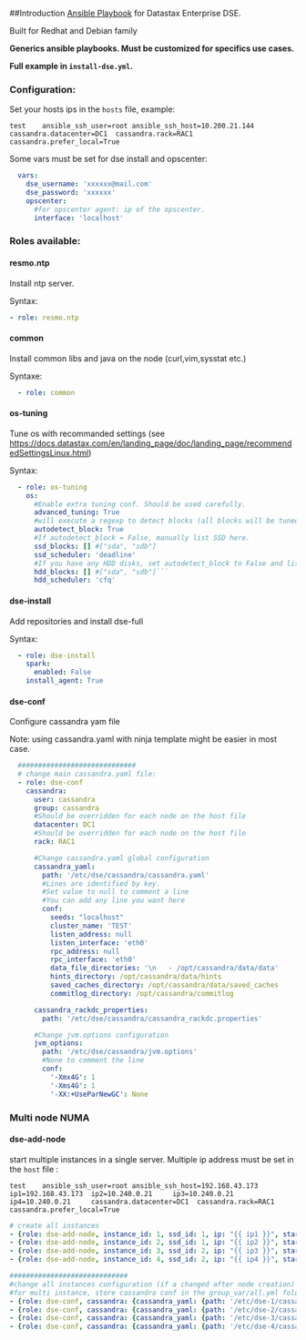 ##Introduction
[Ansible Playbook](http://docs.ansible.com/playbooks.html) for Datastax Enterprise DSE.

Built for Redhat and Debian family

**Generics ansible playbooks. Must be customized for specifics use cases.**

**Full example in `install-dse.yml`.**


### Configuration:
Set your hosts ips in the `hosts` file, example: 

`test    ansible_ssh_user=root ansible_ssh_host=10.200.21.144   cassandra.datacenter=DC1  cassandra.rack=RAC1 cassandra.prefer_local=True`

Some vars must be set for dse install and opscenter:

```yaml
  vars:
    dse_username: 'xxxxxx@mail.com'
    dse_password: 'xxxxxx'
    opscenter:
      #for opscenter agent: ip of the opscenter.
      interface: 'localhost'
```

### Roles available:
#### resmo.ntp
Install ntp server. 

Syntax:

 ```yaml
 - role: resmo.ntp
 ```

#### common
Install common libs and java on the node (curl,vim,sysstat etc.)

Syntaxe:

```yaml
  - role: common
```


#### os-tuning
Tune os with recommanded settings (see https://docs.datastax.com/en/landing_page/doc/landing_page/recommendedSettingsLinux.html)

Syntax:

```yaml
  - role: os-tuning
    os:
      #Enable extra tuning conf. Should be used carefully.
      advanced_tuning: True
      #will execute a regexp to detect blocks (all blocks will be tuned as SSD !).
      autodetect_block: True
      #If autodetect_block = False, manually list SSD here.
      ssd_blocks: [] #["sda", "sdb"]
      ssd_scheduler: 'deadline'
      #If you have any HDD disks, set autodetect_block to False and list HDD drive here.
      hdd_blocks: [] #["sda", "sdb"]```
      hdd_scheduler: 'cfq'
```      
      
#### dse-install
Add repositories and install dse-full

Syntax:

```yaml
  - role: dse-install
    spark:
      enabled: False
    install_agent: True
```      

      
#### dse-conf
Configure cassandra yam file

Note: using cassandra.yaml with ninja template might be easier in most case.


```yaml
  #############################
  # change main cassandra.yaml file:
  - role: dse-conf
    cassandra:
      user: cassandra
      group: cassandra
      #Should be overridden for each node on the host file
      datacenter: DC1
      #Should be overridden for each node on the host file
      rack: RAC1

      #Change cassandra.yaml global configuration
      cassandra_yaml:
        path: '/etc/dse/cassandra/cassandra.yaml'
        #Lines are identified by key.
        #Set value to null to comment a line
        #You can add any line you want here
        conf:
          seeds: "localhost"
          cluster_name: 'TEST'
          listen_address: null
          listen_interface: 'eth0'
          rpc_address: null
          rpc_interface: 'eth0'
          data_file_directories: '\n   - /opt/cassandra/data/data'
          hints_directory: /opt/cassandra/data/hints
          saved_caches_directory: /opt/cassandra/data/saved_caches
          commitlog_directory: /opt/cassandra/commitlog

      cassandra_rackdc_properties:
        path: '/etc/dse/cassandra/cassandra_rackdc.properties'

      #Change jvm.options configuration
      jvm_options:
        path: '/etc/dse/cassandra/jvm.options'
        #None to comment the line
        conf:
          '-Xmx4G': 1
          '-Xms4G': 1
          '-XX:+UseParNewGC': None
```      

### Multi node NUMA
#### dse-add-node
start multiple instances in a single server. Multiple ip address must be set in the `host` file :

`test    ansible_ssh_user=root ansible_ssh_host=192.168.43.173   ip1=192.168.43.173  ip2=10.240.0.21     ip3=10.240.0.21     ip4=10.240.0.21     cassandra.datacenter=DC1  cassandra.rack=RAC1 cassandra.prefer_local=True`

```yaml
# create all instances
- {role: dse-add-node, instance_id: 1, ssd_id: 1, ip: "{{ ip1 }}", start-dse: false}
- {role: dse-add-node, instance_id: 2, ssd_id: 1, ip: "{{ ip2 }}", start-dse: false}
- {role: dse-add-node, instance_id: 3, ssd_id: 2, ip: "{{ ip3 }}", start-dse: false}
- {role: dse-add-node, instance_id: 4, ssd_id: 2, ip: "{{ ip4 }}", start-dse: false}

#############################
#change all instances configuration (if a changed after node creation)
#for multi instance, store cassandra conf in the group_var/all.yml folder and only override specific configuration here.
- {role: dse-conf, cassandra: {cassandra_yaml: {path: '/etc/dse-1/cassandra/cassandra.yaml'}}}
- {role: dse-conf, cassandra: {cassandra_yaml: {path: '/etc/dse-2/cassandra/cassandra.yaml'}}}
- {role: dse-conf, cassandra: {cassandra_yaml: {path: '/etc/dse-3/cassandra/cassandra.yaml'}}}
- {role: dse-conf, cassandra: {cassandra_yaml: {path: '/etc/dse-4/cassandra/cassandra.yaml'}}}
```